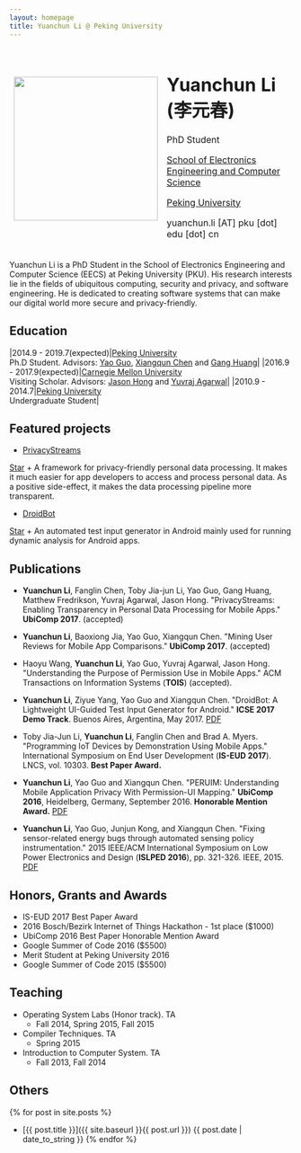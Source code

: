 ```yaml
---
layout: homepage
title: Yuanchun Li @ Peking University
---
```


<table style="border-style:none">
<tbody style="border-style:hidden">
<tr>
  <td><img width="256px" src="{{site.baseurl}}/static/figure/avatar_201603.jpg"></td>
  <td>
    <h1>Yuanchun Li (李元春)</h1>
    <p>PhD Student</p>
    <p class="margin-small"><a href="http://eecs.pku.edu.cn/">School of Electronics Engineering and Computer Science</a></p>
    <p class="margin-small"><a href="http://www.pku.edu.cn/">Peking University</a></p>
    <p>yuanchun.li [AT] pku [dot] edu [dot] cn</p>
  </td>

</tr>
</tbody>
</table>

Yuanchun Li is a PhD Student in the School of Electronics Engineering and Computer Science (EECS) at Peking University (PKU).
His research interests lie in the fields of ubiquitous computing, security and privacy, and software engineering.
He is dedicated to creating software systems that can make our digital world more secure and privacy-friendly.

## Education

|2014.9 - 2019.7(expected)|[Peking University](http://www.pku.edu.cn/)<br>Ph.D Student. Advisors: [Yao Guo](http://sei.pku.edu.cn/~yaoguo/), [Xiangqun Chen](https://www.coursera.org/instructor/chenxiangqun) and [Gang Huang](http://sei.pku.edu.cn/~huanggang/index_en.htm)|
|2016.9 - 2017.9(expected)|[Carnegie Mellon University](http://www.cmu.edu/)<br>Visiting Scholar. Advisors: [Jason Hong](http://www.cs.cmu.edu/~jasonh/) and [Yuvraj Agarwal](http://www.synergylabs.org/yuvraj/)|
|2010.9 - 2014.7|[Peking University](http://www.pku.edu.cn/)<br>Undergraduate Student|

## Featured projects

+ [PrivacyStreams](https://github.com/PrivacyStreams/PrivacyStreams) 
<!-- Place this tag where you want the button to render. -->
<a class="github-button" href="https://github.com/PrivacyStreams/PrivacyStreams" data-show-count="true" aria-label="Star PrivacyStreams/PrivacyStreams on GitHub">Star</a>
    + A framework for privacy-friendly personal data processing.
    It makes it much easier for app developers to access and process personal data.
    As a positive side-effect, it makes the data processing pipeline more transparent.

+ [DroidBot](https://github.com/honeynet/droidbot) 
<!-- Place this tag where you want the button to render. -->
<a class="github-button" href="https://github.com/honeynet/droidbot" data-show-count="true" aria-label="Star honeynet/droidbot on GitHub">Star</a>
    + An automated test input generator in Android mainly used for running dynamic analysis for Android apps.
    
## Publications

- **Yuanchun Li**, Fanglin Chen, Toby Jia-jun Li, Yao Guo, Gang Huang, Matthew Fredrikson, Yuvraj Agarwal, Jason Hong. "PrivacyStreams: Enabling Transparency in Personal Data Processing for Mobile Apps." **UbiComp 2017**. (accepted)

- **Yuanchun Li**, Baoxiong Jia, Yao Guo, Xiangqun Chen. "Mining User Reviews for Mobile App Comparisons." **UbiComp 2017**. (accepted)

- Haoyu Wang, **Yuanchun Li**, Yao Guo, Yuvraj Agarwal, Jason Hong. "Understanding the Purpose of Permission Use in Mobile Apps." ACM Transactions on Information Systems (**TOIS**) (accepted).

- **Yuanchun Li**, Ziyue Yang, Yao Guo and Xiangqun Chen. "DroidBot: A Lightweight UI-Guided Test Input Generator for Android." **ICSE 2017 Demo Track**. Buenos Aires, Argentina, May 2017. [PDF]({{site.baseurl}}/static/files/DroidBot_ICSE2017.pdf)

- Toby Jia-Jun Li, **Yuanchun Li**, Fanglin Chen and Brad A. Myers. "Programming IoT Devices by Demonstration Using Mobile Apps." International Symposium on End User Development (**IS-EUD 2017**). LNCS, vol. 10303. **Best Paper Award.**

- **Yuanchun Li**, Yao Guo and Xiangqun Chen. "PERUIM: Understanding Mobile Application Privacy With Permission-UI Mapping." **UbiComp 2016**, Heidelberg, Germany, September 2016. **Honorable Mention Award.** [PDF]({{site.baseurl}}/static/files/UbiComp2016.pdf)

- **Yuanchun Li**, Yao Guo, Junjun Kong, and Xiangqun Chen. "Fixing sensor-related energy bugs through automated sensing policy instrumentation." 2015 IEEE/ACM International Symposium on Low Power Electronics and Design (**ISLPED 2016**), pp. 321-326. IEEE, 2015. [PDF]({{site.baseurl}}/static/files/ISLPED2015.pdf)

## Honors, Grants and Awards

+ IS-EUD 2017 Best Paper Award
+ 2016 Bosch/Bezirk Internet of Things Hackathon - 1st place ($1000)
+ UbiComp 2016 Best Paper Honorable Mention Award
+ Google Summer of Code 2016 ($5500)
+ Merit Student at Peking University 2016
+ Google Summer of Code 2015 ($5500)

## Teaching

* Operating System Labs (Honor track). TA
    * Fall 2014, Spring 2015, Fall 2015
* Compiler Techniques. TA
    * Spring 2015
* Introduction to Computer System. TA
    * Fall 2013, Fall 2014

## Others

{% for post in site.posts %}
+ [{{ post.title }}]({{ site.baseurl }}{{ post.url }}) {{ post.date | date_to_string }}
{% endfor %}
